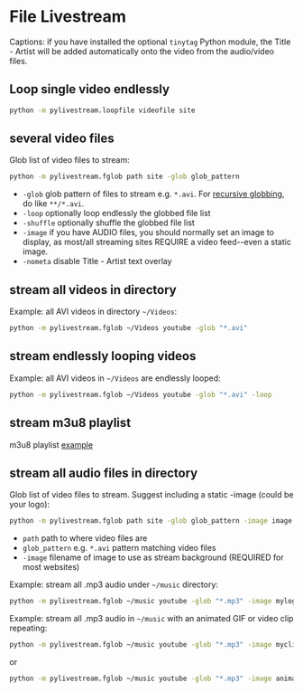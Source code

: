 # File Livestream

Captions: if you have installed the optional `tinytag` Python module,
the Title - Artist will be added automatically onto the video from the
audio/video files.

## Loop single video endlessly

```sh
python -m pylivestream.loopfile videofile site
```

## several video files

Glob list of video files to stream:

```sh
python -m pylivestream.fglob path site -glob glob_pattern
```

* `-glob` glob pattern of files to stream e.g. `*.avi`.  For [recursive globbing](https://docs.python.org/3/library/pathlib.html#pathlib.Path.glob), do like `**/*.avi`.
* `-loop` optionally loop endlessly the globbed file list
* `-shuffle` optionally shuffle the globbed file list
* `-image` if you have AUDIO files, you should normally set an image to display, as most/all streaming sites REQUIRE a video feed--even a static image.
* `-nometa` disable Title - Artist text overlay

## stream all videos in directory

Example: all AVI videos in directory `~/Videos`:

```sh
python -m pylivestream.fglob ~/Videos youtube -glob "*.avi"
```

## stream endlessly looping videos

Example: all AVI videos in `~/Videos` are endlessly looped:

```sh
python -m pylivestream.fglob ~/Videos youtube -glob "*.avi" -loop
```

## stream m3u8 playlist

m3u8 playlist [example](./Examples/playlist_m3u8.py)

## stream all audio files in directory

Glob list of video files to stream. Suggest including a static -image (could be your logo):

```sh
python -m pylivestream.fglob path site -glob glob_pattern -image image
```

* `path` path to where video files are
* `glob_pattern` e.g. `*.avi` pattern matching video files
* `-image` filename of image to use as stream background (REQUIRED for most websites)

Example: stream all .mp3 audio under `~/music` directory:

```sh
python -m pylivestream.fglob ~/music youtube -glob "*.mp3" -image mylogo.jpg
```

Example: stream all .mp3 audio in `~/music` with an animated GIF or video clip repeating:

```sh
python -m pylivestream.fglob ~/music youtube -glob "*.mp3" -image myclip.avi
```

or

```sh
python -m pylivestream.fglob ~/music youtube -glob "*.mp3" -image animated.gif
```
